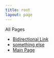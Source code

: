 ```yaml
---
title: root
layout: page
---
```

All Pages
- [Bidirectional Link](/obsidian/bidirectional-link)
- [something else](/obsidian/something-else)
- [Main Page](/obsidian/main-page)